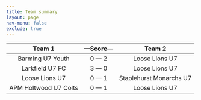 ```yaml
---
title: Team summary
layout: page
nav-menu: false
exclude: true
---
```




|        Team 1         |  &mdash;Score&mdash;  |         Team 2          |
|:---------------------:|:---------------------:|:-----------------------:|
|   Barming U7 Youth    |      0 &mdash; 2      |     Loose Lions U7      |
|    Larkfield U7 FC    |      3 &mdash; 0      |     Loose Lions U7      |
|    Loose Lions U7     |      0 &mdash; 1      | Staplehurst Monarchs U7 |
| APM Holtwood U7 Colts |      0 &mdash; 1      |     Loose Lions U7      |

 <br /><br /><br />